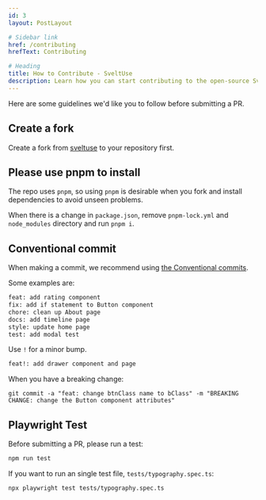```yaml
---
id: 3
layout: PostLayout

# Sidebar link
href: /contributing
hrefText: Contributing

# Heading
title: How to Contribute - SveltUse
description: Learn how you can start contributing to the open-source SveltUse UI component library
---
```


Here are some guidelines we'd like you to follow before submitting a PR.

## Create a fork

Create a fork from [sveltuse](https://github.com/rkanik/sveltuse) to your repository first.

## Please use pnpm to install

The repo uses `pnpm`, so using `pnpm` is desirable when you fork and install dependencies to avoid unseen problems.

When there is a change in `package.json`, remove `pnpm-lock.yml` and `node_modules` directory and run `pnpm i`.

## Conventional commit

When making a commit, we recommend using [the Conventional commits](https://www.conventionalcommits.org/en/v1.0.0/).

Some examples are:

```sh
feat: add rating component
fix: add if statement to Button component
chore: clean up About page
docs: add timeline page
style: update home page
test: add modal test
```

Use `!` for a minor bump.

```sh
feat!: add drawer component and page
```

When you have a breaking change:

```
git commit -a "feat: change btnClass name to bClass" -m "BREAKING CHANGE: change the Button component attributes"
```

## Playwright Test

Before submitting a PR, please run a test:

```sh
npm run test
```

If you want to run an single test file, `tests/typography.spec.ts`:

```sh
npx playwright test tests/typography.spec.ts
```